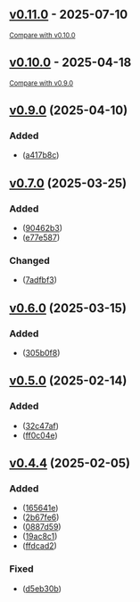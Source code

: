 <!-- insertion marker -->
## [v0.11.0](https://github.com/gterreran/GONet_Wizard/releases/tag/v0.11.0) - 2025-07-10

<small>[Compare with v0.10.0](https://github.com/gterreran/GONet_Wizard/compare/v0.10.0...v0.11.0)</small>

## [v0.10.0](https://github.com/gterreran/GONet_Wizard/releases/tag/v0.10.0) - 2025-04-18

<small>[Compare with v0.9.0](https://github.com/gterreran/GONet_Wizard/compare/v0.9.0...v0.10.0)</small>

<a name="v0.9.0"></a>

## [v0.9.0](https://github.com/gterreran/GONet_Wizard/compare/v0.7.0...v0.9.0) (2025-04-10)

### Added

-  ([a417b8c](https://github.com/gterreran/GONet_Wizard/commit/a417b8cc6431c23187658917abc17a73f287b21b))

<a name="v0.7.0"></a>

## [v0.7.0](https://github.com/gterreran/GONet_Wizard/compare/v0.6.0...v0.7.0) (2025-03-25)

### Added

-  ([90462b3](https://github.com/gterreran/GONet_Wizard/commit/90462b30351a59d8454af0df52207ea28a2e7a47))
-  ([e77e587](https://github.com/gterreran/GONet_Wizard/commit/e77e587888f07f911ea7ef29d8b1d6fd1ec03eb4))

### Changed

-  ([7adfbf3](https://github.com/gterreran/GONet_Wizard/commit/7adfbf36f631b8636b0b3b7cf1035236227eb8a7))

<a name="v0.6.0"></a>

## [v0.6.0](https://github.com/gterreran/GONet_Wizard/compare/v0.5.0...v0.6.0) (2025-03-15)

### Added

-  ([305b0f8](https://github.com/gterreran/GONet_Wizard/commit/305b0f82e4aced9372fff02d2d12a30e8532d42f))

<a name="v0.5.0"></a>

## [v0.5.0](https://github.com/gterreran/GONet_Wizard/compare/v0.4.4...v0.5.0) (2025-02-14)

### Added

-  ([32c47af](https://github.com/gterreran/GONet_Wizard/commit/32c47af40c8f3fd626c0d6b6ae43f1884ed1f2ea))
-  ([ff0c04e](https://github.com/gterreran/GONet_Wizard/commit/ff0c04e5ee389ebf980f67e0f7aa44d32b4f156b))

<a name="v0.4.4"></a>

## [v0.4.4](https://github.com/gterreran/GONet_Wizard/compare/ab20ff3837e5383f60878289f6ab3ea9ddfe1881...v0.4.4) (2025-02-05)

### Added

-  ([165641e](https://github.com/gterreran/GONet_Wizard/commit/165641ebc4c6cfd2efd4dbfec82a503b61e29b7f))
-  ([2b67fe6](https://github.com/gterreran/GONet_Wizard/commit/2b67fe650a30c79a01b319c3610764213a06fef4))
-  ([0887d59](https://github.com/gterreran/GONet_Wizard/commit/0887d59a71f983c7a20d629b6074d4fdada9e082))
-  ([19ac8c1](https://github.com/gterreran/GONet_Wizard/commit/19ac8c13b4ea9c1a3ca21032c458e26f5a49e385))
-  ([ffdcad2](https://github.com/gterreran/GONet_Wizard/commit/ffdcad29ea555807e2d3fdf2848c06590f04ad68))

### Fixed

-  ([d5eb30b](https://github.com/gterreran/GONet_Wizard/commit/d5eb30bf0c94077517e98bbbf5e028ab1b996787))
